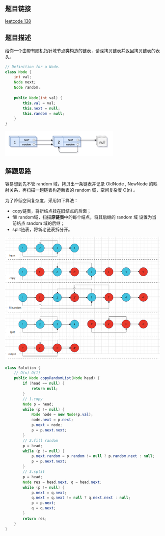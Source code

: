 ## 题目链接

[leetcode 138](https://leetcode.cn/problems/copy-list-with-random-pointer/submissions/)

## 题目描述

给你一个由带有随机指针域节点类构造的链表，请深拷贝链表并返回拷贝链表的表头。

```java
// Definition for a Node.
class Node {
    int val;
    Node next;
    Node random;

    public Node(int val) {
        this.val = val;
        this.next = null;
        this.random = null;
    }
}
```

![](https://github.com/RossVermouth/algorithm/blob/main/%E9%99%84%E4%BB%B6/%E5%A4%8D%E5%88%B6%E9%9A%8F%E6%9C%BA%E6%8C%87%E9%92%88%E9%93%BE%E8%A1%A8.png)

## 解题思路

容易想到先不管 random 域，拷贝出一条链表并记录 OldNode , NewNode 的映射关系，再扫描一趟链表构造新表的 random 域，空间复杂度 O(n) 。  

为了降低空间复杂度，采用如下算法：  

* copy链表，将新结点挂在旧结点的后面；
* fill random域，扫描**原链表**中的每个结点，将其后继的 random 域 设置为当前结点 random 域的后继；
* split链表，将新老链表拆分开。

![](https://github.com/RossVermouth/algorithm/blob/main/%E9%99%84%E4%BB%B6/%E5%A4%8D%E5%88%B6%E9%9A%8F%E6%9C%BA%E6%8C%87%E9%92%88%E9%93%BE%E8%A1%A8%E8%A7%A3.png)

```java
class Solution {
    // O(n) O(1)
    public Node copyRandomList(Node head) {
        if (head == null) {
            return null;
        }
        // 1.copy
        Node p = head; 
        while (p != null) {
            Node node = new Node(p.val);
            node.next = p.next;
            p.next = node;
            p = p.next.next;
        }
        // 2.fill random
        p = head;
        while (p != null) {
            p.next.random = p.random != null ? p.random.next : null;
            p = p.next.next;
        }
        // 3.split
        p = head;
        Node res = head.next, q = head.next;
        while (p != null) {
            p.next = q.next;
            q.next = q.next != null ? q.next.next : null;
            p = p.next;
            q = q.next;
        }
        return res;
    }
}
```


